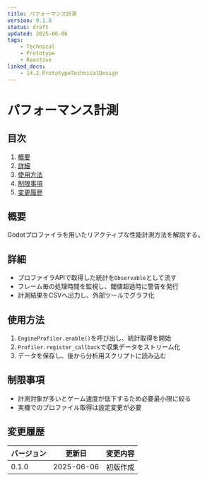 ```yaml
---
title: パフォーマンス計測
version: 0.1.0
status: draft
updated: 2025-06-06
tags:
    - Technical
    - Prototype
    - Reactive
linked_docs:
    - 14.2_PrototypeTechnicalDesign
---
```


# パフォーマンス計測

## 目次

1. [概要](#概要)
2. [詳細](#詳細)
3. [使用方法](#使用方法)
4. [制限事項](#制限事項)
5. [変更履歴](#変更履歴)

## 概要

Godotプロファイラを用いたリアクティブな性能計測方法を解説する。

## 詳細

- プロファイラAPIで取得した統計を`Observable`として流す
- フレーム毎の処理時間を監視し、閾値超過時に警告を発行
- 計測結果をCSVへ出力し、外部ツールでグラフ化

## 使用方法

1. `EngineProfiler.enable()`を呼び出し、統計取得を開始
2. `Profiler.register_callback`で収集データをストリーム化
3. データを保存し、後から分析用スクリプトに読み込む

## 制限事項

- 計測対象が多いとゲーム速度が低下するため必要最小限に絞る
- 実機でのプロファイル取得は設定変更が必要

## 変更履歴

| バージョン | 更新日     | 変更内容 |
| ---------- | ---------- | -------- |
| 0.1.0      | 2025-06-06 | 初版作成 |

